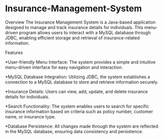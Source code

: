 # Insurance-Management-System

Overview
The Insurance Management System is a Java-based application designed to manage and track insurance details for individuals. This menu-driven program allows users to interact with a MySQL database through JDBC, enabling efficient storage and retrieval of insurance-related information.

Features

*User-friendly Menu Interface: The system provides a simple and intuitive menu-driven interface for easy navigation and interaction.

*MySQL Database Integration: Utilizing JDBC, the system establishes a connection to a MySQL database to store and retrieve information securely.

*Insurance Details: Users can view, add, update, and delete insurance details for individuals.

*Search Functionality: The system enables users to search for specific insurance information based on criteria such as policy number, customer name, or insurance type.

*Database Persistence: All changes made through the system are reflected in the MySQL database, ensuring data consistency and persistence.
